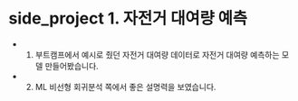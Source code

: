# side_project 1. 자전거 대여량 예측
- 1. 부트캠프에서 예시로 줬던 자전거 대여량 데이터로 자전거 대여량 예측하는 모델 만들어봤습니다.
- 2. ML 비선형 회귀분석 쪽에서 좋은 설명력을 보였습니다.